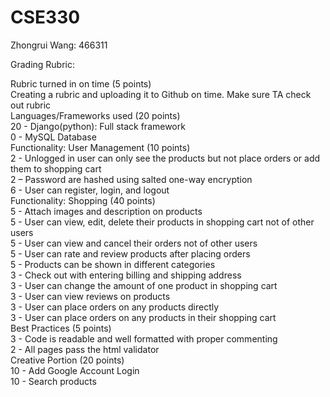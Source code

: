 # CSE330
Zhongrui Wang: 466311

Grading Rubric:

Rubric turned in on time (5 points)<br/>
Creating a rubric and uploading it to Github on time. Make sure TA check out rubric<br/>
Languages/Frameworks used (20 points)<br/>
20 - Django(python): Full stack framework<br/>
0 - MySQL Database<br/>
Functionality: User Management (10 points)<br/>
2 - Unlogged in user can only see the products but not place orders or add them to shopping cart<br/>
2 – Password are hashed using salted one-way encryption<br/>
6 - User can register, login, and logout<br/>
Functionality: Shopping (40 points)<br/>
5 - Attach images and description on products<br/>
5 - User can view, edit, delete their products in shopping cart not of other users<br/>
5 - User can view and cancel their orders not of other users <br/>
5 - User can rate and review products after placing orders<br/>
5 - Products can be shown in different categories<br/>
3 - Check out with entering billing and shipping address<br/>
3 - User can change the amount of one product in shopping cart<br/>
3 - User can view reviews on products<br/>
3 - User can place orders on any products directly<br/>
3 - User can place orders on any products in their shopping cart<br/>
Best Practices (5 points)<br/>
3 - Code is readable and well formatted with proper commenting<br/>
2 - All pages pass the html validator<br/>
Creative Portion (20 points)<br/>
10 - Add Google Account Login<br/>
10 - Search products <br/>

